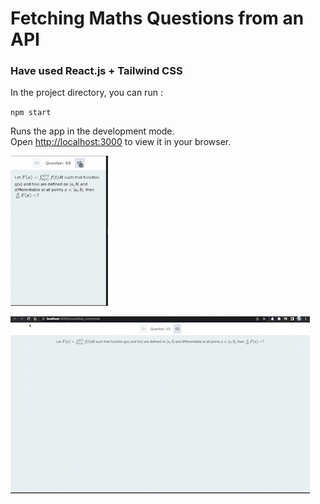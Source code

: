 # Fetching Maths Questions from an API

### Have used React.js + Tailwind CSS 

In the project directory, you can run :

 `npm start`

Runs the app in the development mode.\
Open [http://localhost:3000](http://localhost:3000) to view it in your browser.

<span>  <img src="https://github.com/MNaushad97/nioclasTask_mohmmad/blob/main/mathsmobile.gif" width="156" height="239.28" />  </span>

<img src="https://github.com/MNaushad97/nioclasTask_mohmmad/blob/main/mathsDemo.gif" /> 
